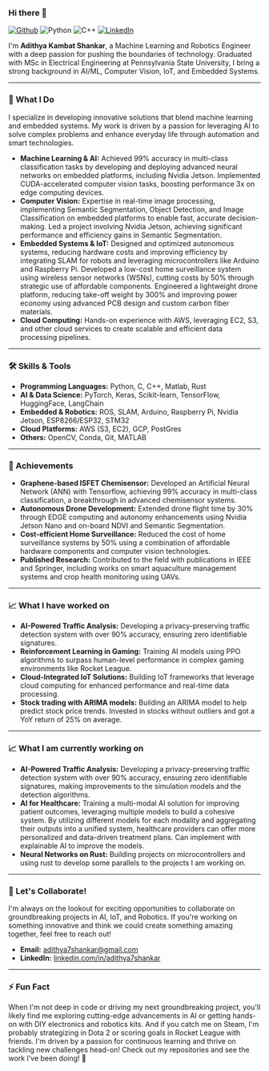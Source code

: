 ### Hi there 👋
[![Github](https://img.shields.io/badge/GitHub-000000?style=flat&logo=GitHub&logoColor=white)](https://github.com/adithya7shankar/)
![Python](https://img.shields.io/badge/Python-3776AB?style=flat&logo=Python&logoColor=white)
![C++](https://img.shields.io/badge/C++-00599C?style=flat&logo=C++&logoColor=white)
[![LinkedIn](https://img.shields.io/badge/LinkedIn-0A66C2?style=flat&logo=Linkedin&logoColor=white)](https://www.linkedin.com/in/adithya7shankar/)

I'm **Adithya Kambat Shankar**, a Machine Learning and Robotics Engineer with a deep passion for pushing the boundaries of technology. Graduated with MSc in Electrical Engineering at Pennsylvania State University, I bring a strong background in AI/ML, Computer Vision, IoT, and Embedded Systems.

---

### 🚀 What I Do
I specialize in developing innovative solutions that blend machine learning and embedded systems. My work is driven by a passion for leveraging AI to solve complex problems and enhance everyday life through automation and smart technologies.

- **Machine Learning & AI:** Achieved 99% accuracy in multi-class classification tasks by developing and deploying advanced neural networks on embedded platforms, including Nvidia Jetson. Implemented CUDA-accelerated computer vision tasks, boosting performance 3x on edge computing devices.
- **Computer Vision:** Expertise in real-time image processing, implementing Semantic Segmentation, Object Detection, and Image Classification on embedded platforms to enable fast, accurate decision-making. Led a project involving Nvidia Jetson, achieving significant performance and efficiency gains in Semantic Segmentation.
- **Embedded Systems & IoT:** Designed and optimized autonomous systems, reducing hardware costs and improving efficiency by integrating SLAM for robots and leveraging microcontrollers like Arduino and Raspberry Pi. Developed a low-cost home surveillance system using wireless sensor networks (WSNs), cutting costs by 50% through strategic use of affordable components. Engineered a lightweight drone platform, reducing take-off weight by 300% and improving power economy using advanced PCB design and custom carbon fiber materials.
- **Cloud Computing:** Hands-on experience with AWS, leveraging EC2, S3, and other cloud services to create scalable and efficient data processing pipelines.

---

### 🛠 Skills & Tools
- **Programming Languages:** Python, C, C++, Matlab, Rust
- **AI & Data Science:** PyTorch, Keras, Scikit-learn, TensorFlow, HuggingFace, LangChain
- **Embedded & Robotics:** ROS, SLAM, Arduino, Raspberry Pi, Nvidia Jetson, ESP8266/ESP32, STM32
- **Cloud Platforms:** AWS (S3, EC2), GCP, PostGres
- **Others:** OpenCV, Conda, Git, MATLAB

---

### 🌟 Achievements
- **Graphene-based ISFET Chemisensor:** Developed an Artificial Neural Network (ANN) with Tensorflow, achieving 99% accuracy in multi-class classification, a breakthrough in advanced chemisensor systems.
- **Autonomous Drone Development:** Extended drone flight time by 30% through EDGE computing and autonomy enhancements using Nvidia Jetson Nano and on-board NDVI and Semantic Segmentation.
- **Cost-efficient Home Surveillance:** Reduced the cost of home surveillance systems by 50% using a combination of affordable hardware components and computer vision technologies.
- **Published Research:** Contributed to the field with publications in IEEE and Springer, including works on smart aquaculture management systems and crop health monitoring using UAVs.

---

### 📈 What I have worked on
- **AI-Powered Traffic Analysis:** Developing a privacy-preserving traffic detection system with over 90% accuracy, ensuring zero identifiable signatures.
- **Reinforcement Learning in Gaming:** Training AI models using PPO algorithms to surpass human-level performance in complex gaming environments like Rocket League.
- **Cloud-Integrated IoT Solutions:** Building IoT frameworks that leverage cloud computing for enhanced performance and real-time data processing.
- **Stock trading with ARIMA models:** Building an ARIMA model to help predict stock price trends. Invested in stocks without outliers and got a YoY return of 25% on average.
---

### 📈 What I am currently working on
- **AI-Powered Traffic Analysis:** Developing a privacy-preserving traffic detection system with over 90% accuracy, ensuring zero identifiable signatures, making improvements to the simulation models and the detection algorithms.
- **AI for Healthcare:** Training a multi-modal AI solution for improving patient outcomes, leveraging multiple models to build a cohesive system. By utilizing different models for each modality and aggregating their outputs into a unified system, healthcare providers can offer more personalized and data-driven treatment plans. Can implement with explainable AI to improve the models.
- **Neural Networks on Rust:** Building projects on microcontrollers and using rust to develop some parallels to the projects I am working on.
---


### 🤝 Let's Collaborate!
I'm always on the lookout for exciting opportunities to collaborate on groundbreaking projects in AI, IoT, and Robotics. If you're working on something innovative and think we could create something amazing together, feel free to reach out!

- **Email:** [adithya7shankar@gmail.com](mailto:adithya7shankar@gmail.com)
- **LinkedIn:** [linkedin.com/in/adithya7shankar](https://www.linkedin.com/in/adithya7shankar/)

---

### ⚡ Fun Fact
When I'm not deep in code or driving my next groundbreaking project, you'll likely find me exploring cutting-edge advancements in AI or getting hands-on with DIY electronics and robotics kits. And if you catch me on Steam, I'm probably strategizing in Dota 2 or scoring goals in Rocket League with friends. I'm driven by a passion for continuous learning and thrive on tackling new challenges head-on!
Check out my repositories and see the work I’ve been doing! 🚀
